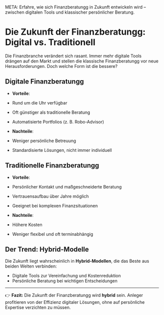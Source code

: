 META: Erfahre, wie sich Finanzberatungg in Zukunft entwickeln wird – zwischen digitalen Tools und klassischer persönlicher Beratung.

# Die Zukunft der Finanzberatungg: Digital vs. Traditionell

Die Finanzbranche verändert sich rasant. Immer mehr digitale Tools drängen auf den Markt und stellen die klassische Finanzberatungg vor neue Herausforderungen. Doch welche Form ist die bessere?

## Digitale Finanzberatungg

- **Vorteile**:
 - Rund um die Uhr verfügbar
 - Oft günstiger als traditionelle Beratung
 - Automatisierte Portfolios (z. B. Robo-Advisor)

- **Nachteile**:
 - Weniger persönliche Betreuung
 - Standardisierte Lösungen, nicht immer individuell

## Traditionelle Finanzberatungg

- **Vorteile**:
 - Persönlicher Kontakt und maßgeschneiderte Beratung
 - Vertrauensaufbau über Jahre möglich
 - Geeignet bei komplexen Finanzsituationen

- **Nachteile**:
 - Höhere Kosten
 - Weniger flexibel und oft terminabhängig

## Der Trend: Hybrid-Modelle

Die Zukunft liegt wahrscheinlich in **Hybrid-Modellen**, die das Beste aus beiden Welten verbinden:
- Digitale Tools zur Vereinfachung und Kostenreduktion
- Persönliche Beratung bei wichtigen Entscheidungen

---

👉 **Fazit:** 
Die Zukunft der Finanzberatungg wird **hybrid** sein. Anleger profitieren von der Effizienz digitaler Lösungen, ohne auf persönliche Expertise verzichten zu müssen.
